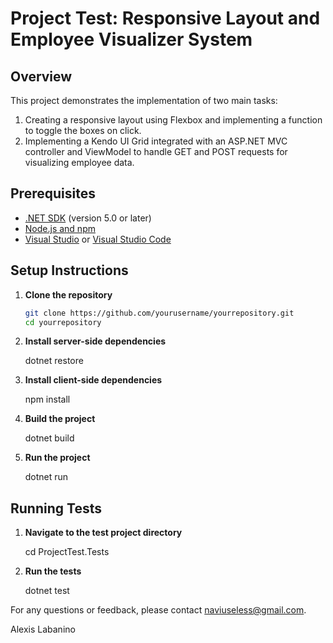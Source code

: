 # Project Test: Responsive Layout and Employee Visualizer System

## Overview

This project demonstrates the implementation of two main tasks:
1. Creating a responsive layout using Flexbox and implementing a function to toggle the boxes on click.
2. Implementing a Kendo UI Grid integrated with an ASP.NET MVC controller and ViewModel to handle GET and POST requests for visualizing employee data.

## Prerequisites

- [.NET SDK](https://dotnet.microsoft.com/download) (version 5.0 or later)
- [Node.js and npm](https://nodejs.org/)
- [Visual Studio](https://visualstudio.microsoft.com/) or [Visual Studio Code](https://code.visualstudio.com/)

## Setup Instructions

1. **Clone the repository**
   ```sh
   git clone https://github.com/yourusername/yourrepository.git
   cd yourrepository


2. **Install server-side dependencies**
    
    dotnet restore

3. **Install client-side dependencies**

    npm install

4. **Build the project**

    dotnet build

5. **Run the project**

    dotnet run

## Running Tests

1. **Navigate to the test project directory**

    cd ProjectTest.Tests

2. **Run the tests**

    dotnet test


For any questions or feedback, please contact naviuseless@gmail.com.

Alexis Labanino